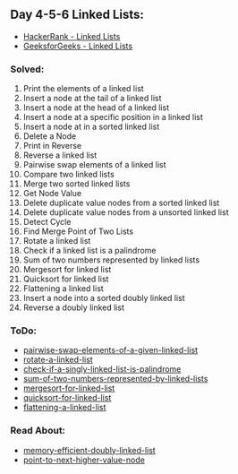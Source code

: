 ## Day 4-5-6 Linked Lists: 
 * [HackerRank - Linked Lists](https://www.hackerrank.com/domains/data-structures/linked-lists/page/1)
 * [GeeksforGeeks - Linked Lists](http://www.geeksforgeeks.org/data-structures/#LinkedList)

### Solved:
1. Print the elements of a linked list 
2. Insert a node at the tail of a linked list
3. Insert a node at the head of a linked list
4. Insert a node at a specific position in a linked list
5. Insert a node at in a sorted linked list
6. Delete a Node
7. Print in Reverse
8. Reverse a linked list
9. Pairwise swap elements of a linked list
10. Compare two linked lists 
11. Merge two sorted linked lists
12. Get Node Value
13. Delete duplicate value nodes from a sorted linked list
14. Delete duplicate value nodes from a unsorted linked list
15. Detect Cycle
16. Find Merge Point of Two Lists
17. Rotate a linked list
18. Check if a linked list is a palindrome
19. Sum of two numbers represented by linked lists 
20. Mergesort for linked list
21. Quicksort for linked list
22. Flattening a linked list
23. Insert a node into a sorted doubly linked list
24. Reverse a doubly linked list

### ToDo:
* [pairwise-swap-elements-of-a-given-linked-list](http://www.geeksforgeeks.org/pairwise-swap-elements-of-a-given-linked-list/)
* [rotate-a-linked-list](http://www.geeksforgeeks.org/rotate-a-linked-list/)
* [check-if-a-singly-linked-list-is-palindrome](http://www.geeksforgeeks.org/function-to-check-if-a-singly-linked-list-is-palindrome/)
* [sum-of-two-numbers-represented-by-linked-lists](http://www.geeksforgeeks.org/sum-of-two-linked-lists/)
* [mergesort-for-linked-list](http://www.geeksforgeeks.org/merge-sort-for-linked-list/)
* [quicksort-for-linked-list](http://www.geeksforgeeks.org/quicksort-on-singly-linked-list/)
* [flattening-a-linked-list](http://www.geeksforgeeks.org/flattening-a-linked-list/)

### Read About:
* [memory-efficient-doubly-linked-list](http://www.geeksforgeeks.org/memory-efficient-doubly-linked-list/)
* [point-to-next-higher-value-node](http://www.geeksforgeeks.org/point-to-next-higher-value-node-in-a-linked-list-with-an-arbitrary-pointer/)


